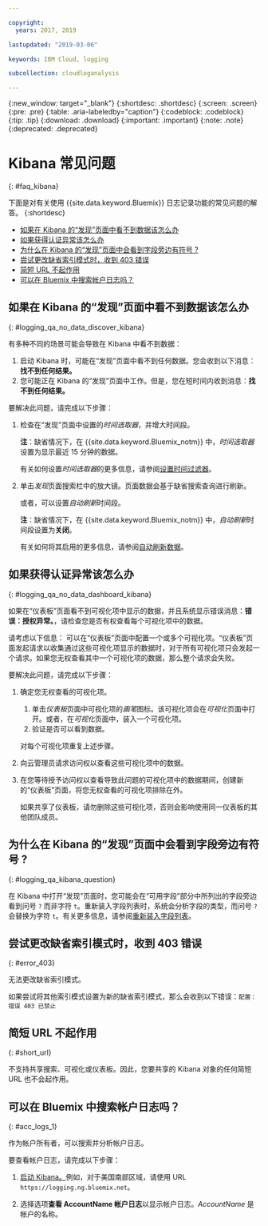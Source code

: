 ```yaml
---

copyright:
  years: 2017, 2019

lastupdated: "2019-03-06"

keywords: IBM Cloud, logging

subcollection: cloudloganalysis

---
```


{:new_window: target="_blank"}
{:shortdesc: .shortdesc}
{:screen: .screen}
{:pre: .pre}
{:table: .aria-labeledby="caption"}
{:codeblock: .codeblock}
{:tip: .tip}
{:download: .download}
{:important: .important}
{:note: .note}
{:deprecated: .deprecated}


# Kibana 常见问题
{: #faq_kibana}

下面是对有关使用 {{site.data.keyword.Bluemix}} 日志记录功能的常见问题的解答。
{:shortdesc}

* [如果在 Kibana 的“发现”页面中看不到数据该怎么办](/docs/services/CloudLogAnalysis/qa?topic=cloudloganalysis-faq_kibana#logging_qa_no_data_discover_kibana)
* [如果获得认证异常该怎么办](/docs/services/CloudLogAnalysis/qa?topic=cloudloganalysis-faq_kibana#logging_qa_no_data_dashboard_kibana)
* [为什么在 Kibana 的“发现”页面中会看到字段旁边有符号 ?](/docs/services/CloudLogAnalysis/qa?topic=cloudloganalysis-faq_kibana#logging_qa_kibana_question)
* [尝试更改缺省索引模式时，收到 403 错误](/docs/services/CloudLogAnalysis/qa?topic=cloudloganalysis-faq_kibana#error_403)
* [简短 URL 不起作用](/docs/services/CloudLogAnalysis/qa?topic=cloudloganalysis-faq_kibana#short_url)
* [可以在 Bluemix 中搜索帐户日志吗？](/docs/services/CloudLogAnalysis/qa?topic=cloudloganalysis-faq_kibana#acc_logs_1)


## 如果在 Kibana 的“发现”页面中看不到数据该怎么办
{: #logging_qa_no_data_discover_kibana}

有多种不同的场景可能会导致在 Kibana 中看不到数据：

1. 启动 Kibana 时，可能在“发现”页面中看不到任何数据。您会收到以下消息：**找不到任何结果。** 
2. 您可能正在 Kibana 的“发现”页面中工作。但是，您在短时间内收到消息：**找不到任何结果。**

要解决此问题，请完成以下步骤：

1. 检查在“发现”页面中设置的*时间选取器*，并增大时间段。 

    **注**：缺省情况下，在 {{site.data.keyword.Bluemix_notm}} 中，*时间选取器*设置为显示最近 15 分钟的数据。

    有关如何设置*时间选取器*的更多信息，请参阅[设置时间过滤器](/docs/services/CloudLogAnalysis/kibana?topic=cloudloganalysis-filter_logs#set_time_filter1)。
       
2. 单击*发现*页面搜索栏中的放大镜。页面数据会基于缺省搜索查询进行刷新。

    或者，可以设置*自动刷新*时间段。

    **注**：缺省情况下，在 {{site.data.keyword.Bluemix_notm}} 中，*自动刷新*时间段设置为**关闭**。
    
    有关如何将其启用的更多信息，请参阅[自动刷新数据](/docs/services/CloudLogAnalysis/kibana?topic=cloudloganalysis-analize_logs_interactively#discover_view_refresh_interval)。



## 如果获得认证异常该怎么办
{: #logging_qa_no_data_dashboard_kibana}

如果在“仪表板”页面看不到可视化项中显示的数据，并且系统显示错误消息：**错误：授权异常。**，请检查您是否有权查看每个可视化项中的数据。

请考虑以下信息：
可以在“仪表板”页面中配置一个或多个可视化项。“仪表板”页面发起请求以收集通过这些可视化项显示的数据时，对于所有可视化项只会发起一个请求。如果您无权查看其中一个可视化项的数据，那么整个请求会失败。

要解决此问题，请完成以下步骤：

1. 确定您无权查看的可视化项。

    1. 单击*仪表板*页面中可视化项的*画笔*图标。该可视化项会在*可视化*页面中打开。或者，在*可视化*页面中，装入一个可视化项。 
    2. 验证是否可以看到数据。
    
    对每个可视化项重复上述步骤。

2. 向云管理员请求访问权以查看这些可视化项中的数据。

3. 在您等待授予访问权以查看导致此问题的可视化项中的数据期间，创建新的“仪表板”页面，将您无权查看的可视化项排除在外。 

    如果共享了仪表板，请勿删除这些可视化项，否则会影响使用同一仪表板的其他团队成员。



## 为什么在 Kibana 的“发现”页面中会看到字段旁边有符号 ?
{: #logging_qa_kibana_question}

在 Kibana 中打开“发现”页面时，您可能会在“可用字段”部分中所列出的字段旁边看到问号 `?` 而非字符 `t`。重新装入字段列表时，系统会分析字段的类型，而问号 `?` 会替换为字符 `t`。有关更多信息，请参阅[重新装入字段列表](/docs/services/CloudLogAnalysis/kibana?topic=cloudloganalysis-analize_logs_interactively#discover_view_reload_fields)。


## 尝试更改缺省索引模式时，收到 403 错误
{: #error_403}

无法更改缺省索引模式。 

如果尝试将其他索引模式设置为新的缺省索引模式，那么会收到以下错误：`配置：错误 403 已禁止`

## 简短 URL 不起作用
{: #short_url}

不支持共享搜索、可视化或仪表板。因此，您要共享的 Kibana 对象的任何简短 URL 也不会起作用。 

## 可以在 Bluemix 中搜索帐户日志吗？
{: #acc_logs_1}

作为帐户所有者，可以搜索并分析帐户日志。

要查看帐户日志，请完成以下步骤：

1. [启动 Kibana。](/docs/services/CloudLogAnalysis/kibana?topic=cloudloganalysis-launch#launch_Kibana_from_browser)例如，对于美国南部区域，请使用 URL `https://logging.ng.bluemix.net`。

2. 选择选项**查看 AccountName 帐户日志**以显示帐户日志。*AccountName* 是帐户的名称。

